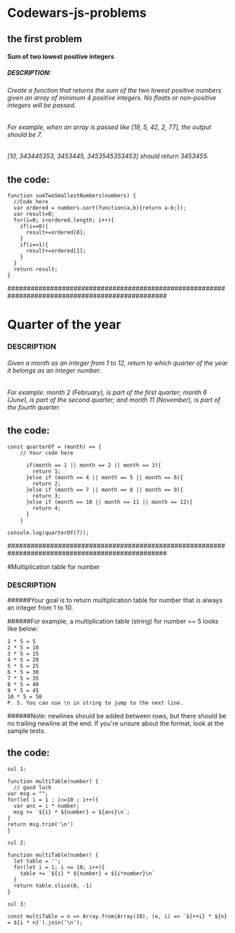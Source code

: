 # Codewars-js-problems

## the first problem
#### Sum of two lowest positive integers
##### DESCRIPTION:
###### Create a function that returns the sum of the two lowest positive numbers given an array of minimum 4 positive integers. No floats or non-positive integers will be passed.
###### For example, when an array is passed like [19, 5, 42, 2, 77], the output should be 7.
###### [10, 343445353, 3453445, 3453545353453] should return 3453455.

## the code:
```
function sumTwoSmallestNumbers(numbers) {  
  //Code here
  var ordered = numbers.sort(function(a,b){return a-b;});
  var result=0;
  for(i=0; i<ordered.length; i++){
    if(i==0){
      result+=ordered[0];
    }
    if(i==1){
      result+=ordered[1];
    }
  }
  return result;
}
```


#################################################################################################

# Quarter of the year
### DESCRIPTION
###### Given a month as an integer from 1 to 12, return to which quarter of the year it belongs as an integer number.
###### For example: month 2 (February), is part of the first quarter; month 6 (June), is part of the second quarter; and month 11 (November), is part of the fourth quarter.
## the code:
```
const quarterOf = (month) => {
    // Your code here

      if(month == 1 || month == 2 || month == 3){
        return 1;
      }else if (month == 4 || month == 5 || month == 6){
        return 2;
      }else if (month == 7 || month == 8 || month == 9){
        return 3;
      }else if (month == 10 || month == 11 || month == 12){
        return 4;
      }
    }

console.log(quarterOf(7));
```
#################################################################################################

#Multiplication table for number
### DESCRIPTION
######Your goal is to return multiplication table for number that is always an integer from 1 to 10.

######For example, a multiplication table (string) for number == 5 looks like below:
```
1 * 5 = 5
2 * 5 = 10
3 * 5 = 15
4 * 5 = 20
5 * 5 = 25
6 * 5 = 30
7 * 5 = 35
8 * 5 = 40
9 * 5 = 45
10 * 5 = 50
P. S. You can use \n in string to jump to the next line.
```

######Note: newlines should be added between rows, but there should be no trailing newline at the end. If you're unsure about the format, look at the sample tests.

## the code:
```
sul 1:

function multiTable(number) {
  // good luck
var msg = "";
for(let i = 1 ; i<=10 ; i++){
  var ans = i * number;
  msg += `${i} * ${number} = ${ans}\n`;
}
return msg.trim('\n')
}

sul 2:

function multiTable(number) {
  let table = '';
  for(let i = 1; i <= 10; i++){
    table += `${i} * ${number} = ${i*number}\n`
  }
  return table.slice(0, -1)
}

sul 3:

const multiTable = n => Array.from(Array(10), (e, i) => `${++i} * ${n} = ${i * n}`).join('\n');
```
